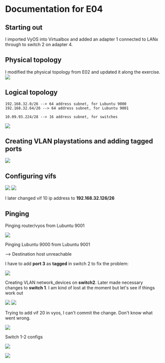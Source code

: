 # Documentation for E04

## Starting out
I imported VyOS into Virtualbox and added an adapter 1 connected to LANx through to switch 2 on adapter 4. 

## Physical topology
I modified the physical topology from E02 and updated it along the exercise.
![](/documentation/E04/phy_topology.png)


## Logical topology
```
192.168.32.0/26 --> 64 address subnet, for Lubuntu 9000
192.168.32.64/26 --> 64 address subnet, for Lubuntu 9001

10.09.93.224/28 --> 16 address subnet, for switches
```
![](/documentation/E04/log_topology.png)


## Creating VLAN playstations and adding tagged ports
![](/documentation/E04/playstationsconf.png)


## Configuring vifs
![](/documentation/E04/vifs.png)
![](/documentation/E04/vifs1.png)

I later changed vif 10 ip address to **192.168.32.126/26**


## Pinging
Pinging router/vyos from Lubuntu 9001


![](/documentation/E04/ping_lubuntu2.png)


Pinging Lubuntu 9000 from Lubuntu 9001


--> Destination host unreachable


I have to add **port 3** as **tagged** in switch 2 to fix the problem:


![](/documentation/E04/fix0.png)


Creating VLAN network_devices on **switch2**. Later made necessary changes to **switch 1**. I am kind of lost at the moment but let's see if things work out


![](/documentation/E04/switchconfs0.png)
![](/documentation/E04/switchconfs.png)


Trying to add vif 20 in vyos, I can't commit the change. Don't know what went wrong.


![](/documentation/E04/vyosfail.png)

Switch 1-2 configs

![](/documentation/E04/switch1.png)

![](/documentation/E04/switch2.png)